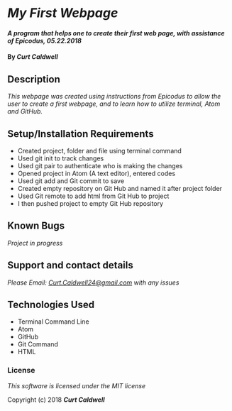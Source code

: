 # _My First Webpage_   

#### _A program that helps one to create their first web page, with assistance of Epicodus, 05.22.2018_

#### By _**Curt Caldwell**_

## Description

_This webpage was created using instructions from Epicodus to allow the user to create a first webpage, and to learn how to utilize terminal, Atom and GitHub._

## Setup/Installation Requirements

* Created project, folder and file using terminal command
* Used git init to track changes
* Used git pair to authenticate who is making the changes
* Opened project in Atom (A text editor), entered codes
* Used git add and Git commit to save
* Created empty repository on Git Hub and named it after    project folder
* Used Git remote to add html from Git Hub to project
* I then pushed project to empty Git Hub repository


## Known Bugs

_Project in progress_

## Support and contact details

_Please Email: Curt.Caldwell24@gmail.com with any issues_

## Technologies Used

* Terminal Command Line
* Atom
* GitHub
* Git Command
* HTML

### License

*This software is licensed under the MIT license*

Copyright (c) 2018 **_Curt Caldwell_**
